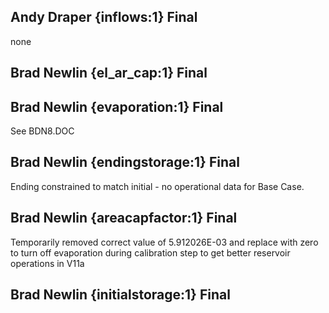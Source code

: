 ## Andy Draper {inflows:1} Final
none

## Brad Newlin {el_ar_cap:1} Final


## Brad Newlin {evaporation:1} Final
See BDN8.DOC

## Brad Newlin {endingstorage:1} Final
Ending constrained to match initial - no operational data for Base Case.

## Brad Newlin {areacapfactor:1} Final
Temporarily removed correct value of 5.912026E-03 and replace with zero to turn off evaporation during calibration step to get better reservoir operations in V11a

## Brad Newlin {initialstorage:1} Final

